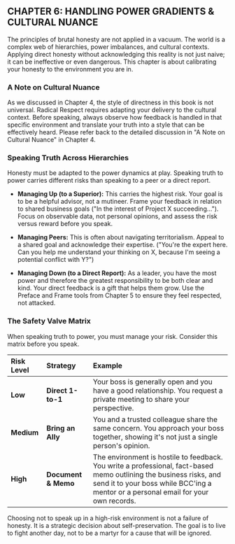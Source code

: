 ## CHAPTER 6: HANDLING POWER GRADIENTS & CULTURAL NUANCE

The principles of brutal honesty are not applied in a vacuum. The world is a complex web of hierarchies, power imbalances, and cultural contexts. Applying direct honesty without acknowledging this reality is not just naive; it can be ineffective or even dangerous. This chapter is about calibrating your honesty to the environment you are in.

### A Note on Cultural Nuance

As we discussed in Chapter 4, the style of directness in this book is not universal. Radical Respect requires adapting your delivery to the cultural context. Before speaking, always observe how feedback is handled in that specific environment and translate your truth into a style that can be effectively heard. Please refer back to the detailed discussion in "A Note on Cultural Nuance" in Chapter 4.

### Speaking Truth Across Hierarchies

Honesty must be adapted to the power dynamics at play. Speaking truth to power carries different risks than speaking to a peer or a direct report.

*   **Managing Up (to a Superior):** This carries the highest risk. Your goal is to be a helpful advisor, not a mutineer. Frame your feedback in relation to shared business goals ("In the interest of Project X succeeding..."). Focus on observable data, not personal opinions, and assess the risk versus reward before you speak.

*   **Managing Peers:** This is often about navigating territorialism. Appeal to a shared goal and acknowledge their expertise. ("You're the expert here. Can you help me understand your thinking on X, because I'm seeing a potential conflict with Y?")

*   **Managing Down (to a Direct Report):** As a leader, you have the most power and therefore the greatest responsibility to be both clear and kind. Your direct feedback is a gift that helps them grow. Use the Preface and Frame tools from Chapter 5 to ensure they feel respected, not attacked.

### The Safety Valve Matrix

When speaking truth to power, you must manage your risk. Consider this matrix before you speak.

| Risk Level | Strategy | Example |
| :--- | :--- | :--- |
| **Low** | **Direct 1-to-1** | Your boss is generally open and you have a good relationship. You request a private meeting to share your perspective. |
| **Medium** | **Bring an Ally** | You and a trusted colleague share the same concern. You approach your boss together, showing it's not just a single person's opinion. |
| **High** | **Document & Memo** | The environment is hostile to feedback. You write a professional, fact-based memo outlining the business risks, and send it to your boss while BCC'ing a mentor or a personal email for your own records. |

Choosing not to speak up in a high-risk environment is not a failure of honesty. It is a strategic decision about self-preservation. The goal is to live to fight another day, not to be a martyr for a cause that will be ignored.
